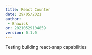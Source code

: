```yaml
---
title: React Counter
date: 29/05/2021 
author:
 - Bhawick
or: 20210529104859
version: 0.1.0
---
```


Testing building react-snap capabilities
